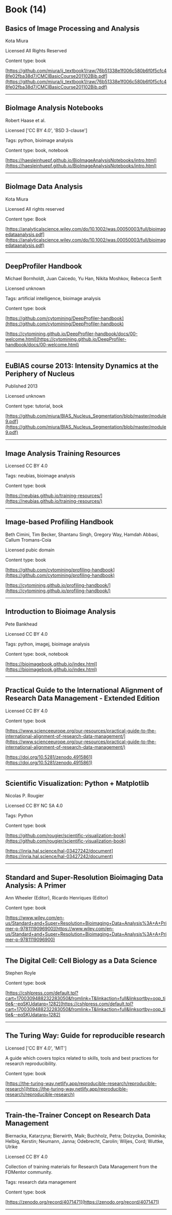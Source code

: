 # Book (14)
## Basics of Image Processing and Analysis

Kota Miura

Licensed All Rights Reserved



Content type: book

[https://github.com/miura/ij_textbook1/raw/76b51338e1f006c580b6f0f5cfc48fe02fba38d7/CMCIBasicCourse201102Bib.pdf](https://github.com/miura/ij_textbook1/raw/76b51338e1f006c580b6f0f5cfc48fe02fba38d7/CMCIBasicCourse201102Bib.pdf)


---

## BioImage Analysis Notebooks

Robert Haase et al.

Licensed ['CC BY 4.0', 'BSD 3-clause']



Tags: python, bioimage analysis

Content type: book, notebook

[https://haesleinhuepf.github.io/BioImageAnalysisNotebooks/intro.html](https://haesleinhuepf.github.io/BioImageAnalysisNotebooks/intro.html)


---

## BioImage Data Analysis

Kota Miura

Licensed All rights reserved



Content type: Book

[https://analyticalscience.wiley.com/do/10.1002/was.00050003/full/bioimagedataanalysis.pdf](https://analyticalscience.wiley.com/do/10.1002/was.00050003/full/bioimagedataanalysis.pdf)


---

## DeepProfiler Handbook

Michael Bornholdt, Juan Caicedo, Yu Han, Nikita Moshkov, Rebecca Senft

Licensed unknown



Tags: artificial intelligence, bioimage analysis

Content type: book

[https://github.com/cytomining/DeepProfiler-handbook](https://github.com/cytomining/DeepProfiler-handbook)

[https://cytomining.github.io/DeepProfiler-handbook/docs/00-welcome.html](https://cytomining.github.io/DeepProfiler-handbook/docs/00-welcome.html)


---

## EuBIAS course 2013: Intensity Dynamics at the Periphery of Nucleus

Published 2013

Licensed unknown



Content type: tutorial, book

[https://github.com/miura/BIAS_Nucleus_Segmentation/blob/master/module9.pdf](https://github.com/miura/BIAS_Nucleus_Segmentation/blob/master/module9.pdf)


---

## Image Analysis Training Resources

Licensed CC BY 4.0



Tags: neubias, bioimage analysis

Content type: book

[https://neubias.github.io/training-resources/](https://neubias.github.io/training-resources/)


---

## Image-based Profiling Handbook

Beth Cimini, Tim Becker, Shantanu Singh, Gregory Way, Hamdah Abbasi, Callum Tromans-Coia

Licensed pubic domain



Content type: book

[https://github.com/cytomining/profiling-handbook](https://github.com/cytomining/profiling-handbook)

[https://cytomining.github.io/profiling-handbook/](https://cytomining.github.io/profiling-handbook/)


---

## Introduction to Bioimage Analysis

Pete Bankhead

Licensed CC BY 4.0



Tags: python, imagej, bioimage analysis

Content type: book, notebook

[https://bioimagebook.github.io/index.html](https://bioimagebook.github.io/index.html)


---

## Practical Guide to the International Alignment of Research Data Management - Extended Edition

Licensed CC BY 4.0



Content type: book

[https://www.scienceeurope.org/our-resources/practical-guide-to-the-international-alignment-of-research-data-management/](https://www.scienceeurope.org/our-resources/practical-guide-to-the-international-alignment-of-research-data-management/)

[https://doi.org/10.5281/zenodo.4915861](https://doi.org/10.5281/zenodo.4915861)


---

## Scientific Visualization: Python + Matplotlib

Nicolas P. Rougier

Licensed CC BY NC SA 4.0



Tags: Python

Content type: book

[https://github.com/rougier/scientific-visualization-book](https://github.com/rougier/scientific-visualization-book)

[https://inria.hal.science/hal-03427242/document](https://inria.hal.science/hal-03427242/document)


---

## Standard and Super-Resolution Bioimaging Data Analysis: A Primer

Ann Wheeler (Editor), Ricardo Henriques (Editor)



Content type: book

[https://www.wiley.com/en-us/Standard+and+Super+Resolution+Bioimaging+Data+Analysis%3A+A+Primer-p-9781119096900](https://www.wiley.com/en-us/Standard+and+Super+Resolution+Bioimaging+Data+Analysis%3A+A+Primer-p-9781119096900)


---

## The Digital Cell: Cell Biology as a Data Science

Stephen Royle



Content type: book

[https://cshlpress.com/default.tpl?cart=1700309488232283050&fromlink=T&linkaction=full&linksortby=oop_title&--eqSKUdatarq=1282](https://cshlpress.com/default.tpl?cart=1700309488232283050&fromlink=T&linkaction=full&linksortby=oop_title&--eqSKUdatarq=1282)


---

## The Turing Way: Guide for reproducible research

Licensed ['CC BY 4.0', 'MIT']



A guide which covers topics related to skills, tools and best practices for research reproducibility.

Content type: book

[https://the-turing-way.netlify.app/reproducible-research/reproducible-research](https://the-turing-way.netlify.app/reproducible-research/reproducible-research)


---

## Train-the-Trainer Concept on Research Data Management

Biernacka, Katarzyna;  Bierwirth, Maik;  Buchholz, Petra;  Dolzycka, Dominika;  Helbig, Kerstin;  Neumann, Janna;  Odebrecht, Carolin;  Wiljes, Cord;  Wuttke, Ulrike

Licensed CC BY 4.0



Collection of training materials for Research Data Management from the FDMentor community.

Tags: research data management

Content type: book

[https://zenodo.org/record/4071471](https://zenodo.org/record/4071471)


---

